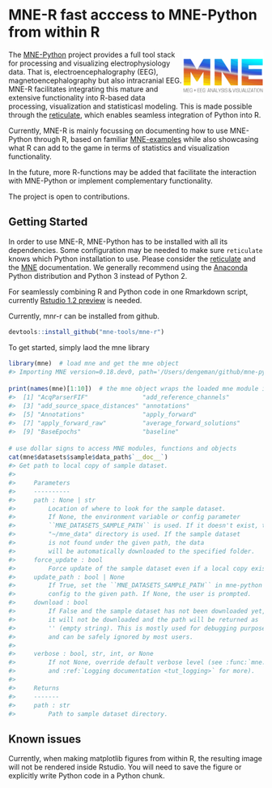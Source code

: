 
# MNE-R fast acccess to MNE-Python from within R

<img src="man/figures/mne_logo.png" align="right" alt="" width="160" />

The [MNE-Python](https://mne-tools.github.io/stable/index.html) project
provides a full tool stack for processing and visualizing
electrophysiology data. That is, electroencephalography (EEG),
magnetoencephalography but also intracranial EEG. MNE-R facilitates
integrating this mature and extensive functionality into R-based data
processing, visualization and statisticasl modeling. This is made
possible through the
[reticulate](https://rstudio.github.io/reticulate/), which enables
seamless integration of Python into R.

Currently, MNE-R is mainly focussing on documenting how to use
MNE-Python through R, based on familiar
[MNE-examples](https://mne-tools.github.io/stable/auto_examples/index.html)
while also showcasing what R can add to the game in terms of statistics
and visualization functionality.

In the future, more R-functions may be added that facilitate the
interaction with MNE-Python or implement complementary functionality.

The project is open to contributions.

## Getting Started

In order to use MNE-R, MNE-Python has to be installed with all its
dependencies. Some configuration may be needed to make sure `reticulate`
knows which Python installation to use. Please consider the
[reticulate](https://rstudio.github.io/reticulate/articles/calling_python.html)
and the [MNE](https://mne-tools.github.io/stable/getting_started.html)
documentation. We generally recommend using the
[Anaconda](https://www.anaconda.com) Python distribution and Python 3
instead of Python 2.

For seamlessly combining R and Python code in one Rmarkdown script,
currently [Rstudio 1.2
preview](https://blog.rstudio.com/2018/10/09/rstudio-1-2-preview-reticulated-python/)
is needed.

Currently, mnr-r can be installed from github.

``` r
devtools::install_github("mne-tools/mne-r")
```

To get started, simply laod the mne library

``` r
library(mne)  # load mne and get the mne object
#> Importing MNE version=0.18.dev0, path='/Users/dengeman/github/mne-python/mne'

print(names(mne)[1:10])  # the mne object wraps the loaded mne module inside Python
#>  [1] "AcqParserFIF"               "add_reference_channels"    
#>  [3] "add_source_space_distances" "annotations"               
#>  [5] "Annotations"                "apply_forward"             
#>  [7] "apply_forward_raw"          "average_forward_solutions" 
#>  [9] "BaseEpochs"                 "baseline"

# use dollar signs to access MNE modules, functions and objects
cat(mne$datasets$sample$data_path$`__doc__`)
#> Get path to local copy of sample dataset.
#> 
#>     Parameters
#>     ----------
#>     path : None | str
#>         Location of where to look for the sample dataset.
#>         If None, the environment variable or config parameter
#>         ``MNE_DATASETS_SAMPLE_PATH`` is used. If it doesn't exist, the
#>         "~/mne_data" directory is used. If the sample dataset
#>         is not found under the given path, the data
#>         will be automatically downloaded to the specified folder.
#>     force_update : bool
#>         Force update of the sample dataset even if a local copy exists.
#>     update_path : bool | None
#>         If True, set the ``MNE_DATASETS_SAMPLE_PATH`` in mne-python
#>         config to the given path. If None, the user is prompted.
#>     download : bool
#>         If False and the sample dataset has not been downloaded yet,
#>         it will not be downloaded and the path will be returned as
#>         '' (empty string). This is mostly used for debugging purposes
#>         and can be safely ignored by most users.
#>     
#>     verbose : bool, str, int, or None
#>         If not None, override default verbose level (see :func:`mne.verbose`
#>         and :ref:`Logging documentation <tut_logging>` for more).
#> 
#>     Returns
#>     -------
#>     path : str
#>         Path to sample dataset directory.
```

## Known issues

Currently, when making matplotlib figures from within R, the resulting
image will not be rendered inside Rstudio. You will need to save the
figure or explicitly write Python code in a Python chunk.
